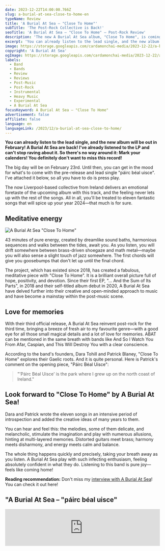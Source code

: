 ```yaml
---
date: 2023-12-22T14:00:00.766Z
slug: a-burial-at-sea-close-to-home-en
typeName: Review
title: 'A Burial At Sea – "Close To Home"'
subTitle: 'The Post-Rock Collective is Back!'
seoTitle: 'A Burial At Sea – "Close To Home" – Post-Rock Review'
description: 'The new A Burial At Sea album, "Close To Home", is coming up soon, and it is magnificent! Check it out here and find some fascinating insights about it!'
excerpt: 'You can already listen to the lead single, and the new album will be out in February! A Burial At Sea are back! I’ve already listened to the LP and can’t stop raving about it. So there’s no way around it—mark your calenders! You definitely don’t want to miss this record!'
image: https://storage.googleapis.com/cardamonchai-media/2023-12-22/a-burial-at-sea-jpg-imagine-e8e8e8_aaaaaa_1024_768/640.webp
copyright: 'A Burial At Sea'
ogImage: https://storage.googleapis.com/cardamonchai-media/2023-12-22/a-burial-at-sea-og-jpg-imagine-e8e8e8_87898a_1200_628/640.webp
labels:
  - Band
  - Bands
  - Review
  - Reviews
  - Post-Music
  - Post-Rock
  - Instrumental
  - Heavy Music
  - Experimental
  - A Burial At Sea
focusKeyword: A Burial At Sea – "Close To Home"
advertisement: false
affiliate: false
language: en
languageLink: /2023/12/a-burial-at-sea-close-to-home/
---
```


**You can already listen to the lead single, and the new album will be out in February! A Burial At Sea are back! I've already listened to the LP and can't stop raving about it. So there's no way around it: Mark your calenders! You definitely don't want to miss this record!**

The big day will be on February 23rd. Until then, you can get in the mood for what's to come with the pre-release and lead single "páirc béal uisce". I've attached it below, so all you have to do is press play.

The now Liverpool-based collective from Ireland delivers an emotional foretaste of the upcoming album with this track, and the feeling never lets up with the rest of the songs. All in all, you'll be treated to eleven fantastic songs that will spice up your year 2024—that much is for sure.

## Meditative energy

![A Burial At Sea "Close To Home"](https://storage.googleapis.com/cardamonchai-media/2023-12-22/a-burial-at-sea-2-jpg-imagine-181818_3f464c_1024_768/640.webp 'A Burial At Sea "Close To Home"')

43 minutes of pure energy, created by dreamlike sound baths, harmonious sequences and walks between the tides, await you. As you listen, you will drift somewhere between brass-driven shoegaze and math metal—maybe you will also sense a slight touch of jazz somewhere. The first chords will give you goosebumps that don't let up until the final chord.

The project, which has existed since 2018, has created a fabulous, meditative piece with "Close To Home". It is a brilliant overall picture full of hope, positivity, and devotion. Since their first EP, "… And the Sum of Its Parts", in 2018 and their self-titled album debut in 2020, A Burial At Sea have delved further into their creative and open-minded approach to music and have become a mainstay within the post-music scene.

## Love for memories

With their third official release, A Burial At Sea reinvent post-rock for the third time, bringing a breeze of fresh air to my favourite genre—with a good eye for all those small magical details and a lot of love for memories. ABAT can be mentioned in the same breath with bands like And So I Watch You From Afar, Caspian, and This Will Destroy You with a clear conscience.

According to the band's founders, Dara Tohill and Patrick Blaney, "Close To Home" explores their Gaelic roots. And it is quite personal. Here is Patrick's comment on the opening piece, "Páirc Béal Uisce":

> "'Páirc Béal Uisce' is the park where I grew up on the north coast of Ireland."

## Look forward to "Close To Home" by A Burial At Sea!

Dara and Patrick wrote the eleven songs in an intensive period of introspection and added the creative ideas of many years to them.

You can hear and feel this: the melodies, some of them delicate, and melancholic, stimulate the imagination and play with numerous allusions, hinting at multi-layered memories. Distorted guitars meet brass; harmony meets disharmony, and energy meets calm and balance.

The whole thing happens quickly and precisely, taking your breath away as you listen. A Burial At Sea play with such infecting enthusiasm, feeling absolutely confident in what they do. Listening to this band is pure joy—feels like coming home!

**Reading recommendation:** Don't miss my [interview with A Burial At Sea](/2024/01/a-burial-at-sea-interview-en/)! You can check it out here!

## "A Burial At Sea – "páirc béal uisce"

<iframe
  style="border: 0; width: 100%; height: 120px;"
  src="https://bandcamp.com/EmbeddedPlayer/album=899897577/size=large/bgcol=ffffff/linkcol=0687f5/tracklist=false/artwork=small/track=1596299227/transparent=true/"
  seamless
>
  <a href="https://aburialatsea.bandcamp.com/album/close-to-home">
    Close to Home by A Burial at Sea
  </a>
</iframe>
